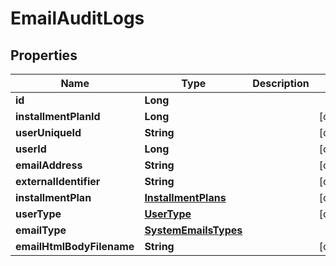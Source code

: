 
# EmailAuditLogs

## Properties
Name | Type | Description | Notes
------------ | ------------- | ------------- | -------------
**id** | **Long** |  | 
**installmentPlanId** | **Long** |  |  [optional]
**userUniqueId** | **String** |  |  [optional]
**userId** | **Long** |  |  [optional]
**emailAddress** | **String** |  |  [optional]
**externalIdentifier** | **String** |  |  [optional]
**installmentPlan** | [**InstallmentPlans**](InstallmentPlans.md) |  |  [optional]
**userType** | [**UserType**](UserType.md) |  |  [optional]
**emailType** | [**SystemEmailsTypes**](SystemEmailsTypes.md) |  | 
**emailHtmlBodyFilename** | **String** |  |  [optional]



